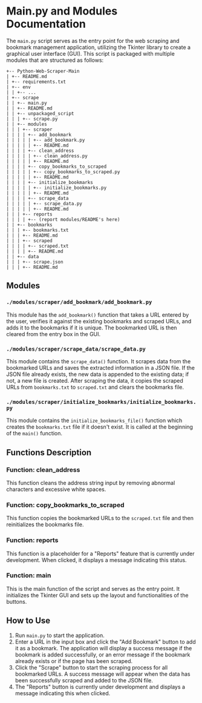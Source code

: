 # Main.py and Modules Documentation

The `main.py` script serves as the entry point for the web scraping and bookmark management application, utilizing the Tkinter library to create a graphical user interface (GUI). This script is packaged with multiple modules that are structured as follows:

```
+-- Python-Web-Scraper-Main
| +-- README.md
| +-- requirements.txt
| +-- env
| | +-- ...
| +-- scrape
| | +-- main.py
| | +-- README.md
| | +-- unpackaged_script
| | | +-- scrape.py
| | +-- modules
| | | +-- scraper
| | | | +-- add_bookmark
| | | | | +-- add_bookmark.py
| | | | | +-- README.md
| | | | +-- clean_address
| | | | | +-- clean_address.py
| | | | | +-- README.md
| | | | +-- copy_bookmarks_to_scraped
| | | | | +-- copy_bookmarks_to_scraped.py
| | | | | +-- README.md
| | | | +-- initialize_bookmarks
| | | | | +-- initialize_bookmarks.py
| | | | | +-- README.md
| | | | +-- scrape_data
| | | | | +-- scrape_data.py
| | | | | +-- README.md
| | | +-- reports
| | | | +-- (report modules/README's here)
| | +-- bookmarks
| | | +-- bookmarks.txt
| | | +-- README.md
| | | +-- scraped
| | | | +-- scraped.txt
| | | | +-- README.md
| | +-- data
| | | +-- scrape.json
| | | +-- README.md
```

## Modules

### `./modules/scraper/add_bookmark/add_bookmark.py`
This module has the `add_bookmark()` function that takes a URL entered by the user, verifies it against the existing bookmarks and scraped URLs, and adds it to the bookmarks if it is unique. The bookmarked URL is then cleared from the entry box in the GUI.

### `./modules/scraper/scrape_data/scrape_data.py`
This module contains the `scrape_data()` function. It scrapes data from the bookmarked URLs and saves the extracted information in a JSON file. If the JSON file already exists, the new data is appended to the existing data; if not, a new file is created. After scraping the data, it copies the scraped URLs from `bookmarks.txt` to `scraped.txt` and clears the bookmarks file.

### `./modules/scraper/initialize_bookmarks/initialize_bookmarks.py`
This module contains the `initialize_bookmarks_file()` function which creates the `bookmarks.txt` file if it doesn't exist. It is called at the beginning of the `main()` function.

## Functions Description

### Function: clean_address
This function cleans the address string input by removing abnormal characters and excessive white spaces.

### Function: copy_bookmarks_to_scraped
This function copies the bookmarked URLs to the `scraped.txt` file and then reinitializes the bookmarks file.

### Function: reports
This function is a placeholder for a "Reports" feature that is currently under development. When clicked, it displays a message indicating this status.

### Function: main
This is the main function of the script and serves as the entry point. It initializes the Tkinter GUI and sets up the layout and functionalities of the buttons.

## How to Use

1. Run `main.py` to start the application.
2. Enter a URL in the input box and click the "Add Bookmark" button to add it as a bookmark. The application will display a success message if the bookmark is added successfully, or an error message if the bookmark already exists or if the page has been scraped.
3. Click the "Scrape" button to start the scraping process for all bookmarked URLs. A success message will appear when the data has been successfully scraped and added to the JSON file.
4. The "Reports" button is currently under development and displays a message indicating this when clicked.
